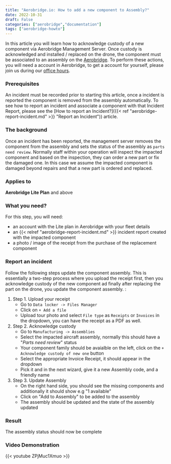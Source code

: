 ```yaml
---
title: "Aerobridge.io: How to add a new component to Assembly?"
date: 2022-10-31
draft: False
categories: ["aerobridge","documentation"]
tags: ["aerobridge-howto"]
---
```


In this article you will learn how to acknowledge custody of a new component via Aerobridge Management Server. Once custody is acknowledged and installed / replaced on the drone, the component must be associated to an assembly on the [Aerobridge](https://aerobridge.io). To perform these actions, you will need a account in Aerobridge, to get a account for yourself, please join us during our [office hours](https://outlook.office365.com/owa/calendar/AerobridgePro@openskies.sh/bookings/).
<!--more-->

### Prerequisites
An incident must be recorded prior to starting this article, once a incident is reported the component is removed from the assembly automatically. To see how to report an incident and associate a component with that Incident Report, please see the [How to report an Incident?]({{< ref "aerobridge-report-incident.md" >}} "Report an Incident")) article.

### The background 
Once an incident has been reported, the management server removes the component from the assembly and sets the status of the assembly as ```parts need review```. Normally staff within your operation will inspect the impacted component and based on the inspection, they can order a new part or fix the damaged one. In this case we assume the impacted component is damaged beyond repairs and that a new part is ordered and replaced. 

### Applies to 
**Aerobridge Lite Plan** and above

### What you need? 
For this step, you will need:

- an account with the Lite plan in Aerobridge with your fleet details
- an {{< relref "aerobridge-report-incident.md" >}} incident report created with the impacted component
- a photo / image of the receipt from the purchase of the replacement component

### Report an incident
Follow the following steps update the component assembly. This is essentially a two-step process where you upload the receipt first, then you acknowledge custody of the new component ad finally after replacing the part on the drone, you update the component assembly. : 

1. Step 1. Upload your receipt
    - Go to ```Data locker -> Files Manager```
    - Click on ```+ Add a file```
    - Upload tour photo and select ```File type``` as ```Receipts``` or ```Invoices``` in the dropdown, you can have the receipt as a PDF as well.
2. Step 2. Acknowledge custody
    - Go to ```Manufacturing -> Assemblies```
    - Select the impacted aircraft assembly, normally this should have a "*Parts need review*" status
    - Your component family should be avaialble on the left, click on the ```+ Acknowledge custody of new one``` button 
    - Select the appropriate Invoice Receipt, it should appear in the dropdown
    - Pick it and in the next wizard, give it a new Assembly code, and a friendly name
3. Step 3. Update Assembly
    - On the right hand side, you should see the missing components and additionally it should show e.g "1 available" 
    - Click on "Add to Assembly" to be added to the assembly
    - The assembly should be updated and the state of the assembly updated

### Result
The assembly status should now be complete

### Video Demonstration
{{< youtube ZPjMuc1Xmuo >}}
